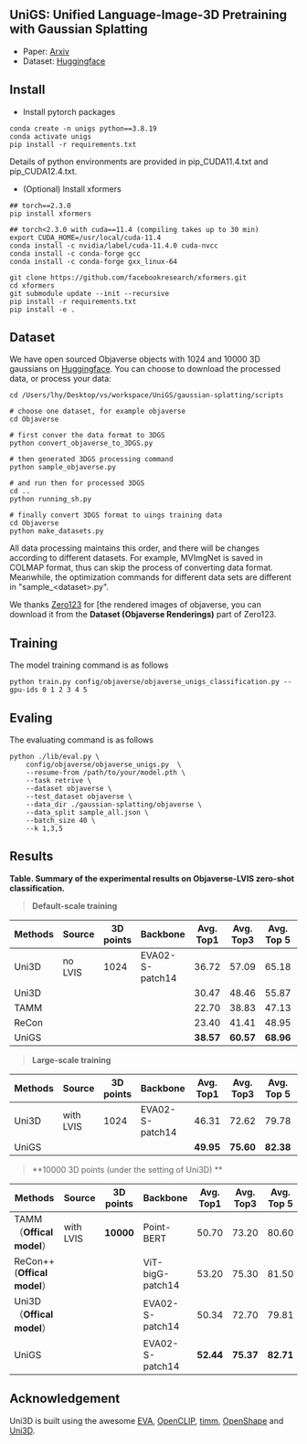 ## UniGS: Unified Language-Image-3D Pretraining with Gaussian Splatting

- Paper: [Arxiv](xxxxx)
- Dataset: [Huggingface](https://huggingface.co/datasets/lihy285/UniGS)


## Install
- Install pytorch packages
```Shell
conda create -n unigs python==3.8.19
conda activate unigs
pip install -r requirements.txt
```
Details of python environments are provided in pip_CUDA11.4.txt and pip_CUDA12.4.txt.

- (Optional) Install xformers
```Shell
## torch==2.3.0
pip install xformers

## torch<2.3.0 with cuda==11.4 (compiling takes up to 30 min)
export CUDA_HOME=/usr/local/cuda-11.4
conda install -c nvidia/label/cuda-11.4.0 cuda-nvcc
conda install -c conda-forge gcc
conda install -c conda-forge gxx_linux-64

git clone https://github.com/facebookresearch/xformers.git
cd xformers
git submodule update --init --recursive
pip install -r requirements.txt
pip install -e .
```

## Dataset
We have open sourced Objaverse objects with 1024 and 10000 3D gaussians on [Huggingface](https://huggingface.co/datasets/lihy285/UniGS). You can choose to download the processed data, or process your data:
```Shell
cd /Users/lhy/Desktop/vs/workspace/UniGS/gaussian-splatting/scripts

# choose one dataset, for example objaverse
cd Objaverse

# first conver the data format to 3DGS
python convert_objaverse_to_3DGS.py 

# then generated 3DGS processing command
python sample_objaverse.py

# and run then for processed 3DGS
cd ..
python running_sh.py

# finally convert 3DGS format to uings training data
cd Objaverse
python make_datasets.py

```
All data processing maintains this order, and there will be changes according to different datasets. For example, MVImgNet is saved in COLMAP format, thus can skip the process of converting data format. Meanwhile, the optimization commands for different data sets are different in "sample_\<dataset>.py".

We thanks [Zero123](https://github.com/cvlab-columbia/zero123) for [the rendered images of objaverse, you can download it from the **Dataset (Objaverse Renderings)** part of Zero123.


## Training
The model training command is as follows

```Shell
python train.py config/objaverse/objaverse_unigs_classification.py --gpu-ids 0 1 2 3 4 5 
```

## Evaling
The evaluating command is as follows
```Shell
python ./lib/eval.py \
    config/objaverse/objaverse_unigs.py  \
    --resume-from /path/to/your/model.pth \
    --task retrive \
    --dataset objaverse \
    --test_dataset objaverse \
    --data_dir ./gaussian-splatting/objaverse \
    --data_split sample_all.json \
    --batch_size 40 \
    --k 1,3,5
```

## Results
__Table. Summary of the experimental results on Objaverse-LVIS zero-shot classification.__
>
>**Default-scale training**
>
| Methods | Source   |  3D points   | Backbone | Avg. Top1 | Avg. Top3 | Avg. Top 5 | Dataset train| Dataset test| Representation   |
|---------|-----------|------------------------|-----------|-----------|-----------|-------------|-------------------|-------------------|-------------------|
| Uni3D | no LVIS      | 1024       | EVA02-S-patch14      | 36.72     | 57.09     | 65.18       | 100k      | 46k | point clouds
| Uni3D   |           |                        |           | 30.47     | 48.46     | 55.87       |       |  | 3DGS              |
| TAMM    |           |                        |           | 22.70     | 38.83     | 47.13       | ||3DGS              |
| ReCon   |           |                        |           | 23.40     | 41.41     | 48.95       | ||3DGS              |
| UniGS   |           |                        |           | **38.57** | **60.57** | **68.96**   | ||3DGS              |
>
>**Large-scale training**
>
| Methods | Source   |  3D points   | Backbone | Avg. Top1 | Avg. Top3 | Avg. Top 5 | Dataset train| Dataset test| Representation   |
|---------|-----------|------------------------|-----------|-----------|-----------|-------------|-------------------|-------------------|-------------------|
|Uni3D| with LVIS  |  1024   | EVA02-S-patch14      | 46.31     | 72.62     | 79.78       |  800k      | 46k | point clouds
| UniGS   |           |                        |           | **49.95** | **75.60** | **82.38**   |    |  | 3DGS

>
>**10000 3D points (under the setting of Uni3D) **
>
| Methods | Source   |  3D points   | Backbone | Avg. Top1 | Avg. Top3 | Avg. Top 5 | Representation   |
|---------|-----------|------------------------|-----------|-----------|-----------|-------------|-------------------|
| TAMM（**Offical model**） | with LVIS |  **10000** | Point-BERT | 50.70 | 73.20 | 80.60 | point clouds |
| ReCon++(**Offical model**） | |  | ViT-bigG-patch14 | 53.20 | 75.30 | 81.50  | point clouds |
| Uni3D（**Offical model**） | |  | EVA02-S-patch14 | 50.34 | 72.70 | 79.81 | point clouds |
| UniGS     |      |     |    EVA02-S-patch14    | **52.44** | **75.37** | **82.71**   | 3DGS |

## Acknowledgement
Uni3D is built using the awesome [EVA](https://github.com/baaivision/EVA), [OpenCLIP](https://github.com/mlfoundations/open_clip), [timm](https://github.com/huggingface/pytorch-image-models/), [OpenShape](https://github.com/Colin97/OpenShape_code) and [Uni3D](https://github.com/baaivision/Uni3D).
